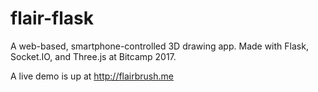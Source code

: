 # flair-flask
 A web-based, smartphone-controlled 3D drawing app. Made with Flask, Socket.IO, and Three.js at Bitcamp 2017.
 
 A live demo is up at http://flairbrush.me
